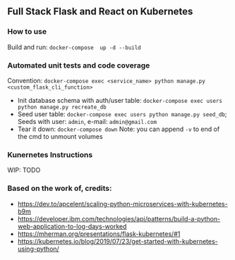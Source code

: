 ## Full Stack Flask and React on Kubernetes

### How to use
Build and run: ```docker-compose  up -d --build```


### Automated unit tests and code coverage

Convention: ```docker-compose exec <service_name> python manage.py <custom_flask_cli_function>```

- Init database schema with auth/user table: ```docker-compose exec users python manage.py recreate_db```
- Seed user table: ```docker-compose exec users python manage.py seed_db```; Seeds with user: ```admin```, e-mail: ```admin@gmail.com```
- Tear it down: ```docker-compose down``` Note: you can append ```-v``` to end of the cmd to unmount volumes


### Kunernetes Instructions
WIP: TODO


### Based on the work of, credits:
* https://dev.to/apcelent/scaling-python-microservices-with-kubernetes-b9m
* https://developer.ibm.com/technologies/api/patterns/build-a-python-web-application-to-log-days-worked
* https://mherman.org/presentations/flask-kubernetes/#1
* https://kubernetes.io/blog/2019/07/23/get-started-with-kubernetes-using-python/
